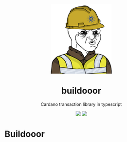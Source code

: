 <p align="center">
    <p align="center">
        <img width="200px" src="./assets/buildooor.png" align="center"/>
        <h1 align="center">buildooor</h1>
    </p>
  <p align="center">Cardano transaction library in typescript</p>

  <p align="center">
    <img src="https://img.shields.io/github/commit-activity/m/HarmonicLabs/buildooor?style=for-the-badge" />
    <a href="https://twitter.com/hlabs_tech">
      <img src="https://img.shields.io/twitter/follow/hlabs_tech?style=for-the-badge&logo=twitter" />
    </a>
  </p>
</p>

# Buildooor